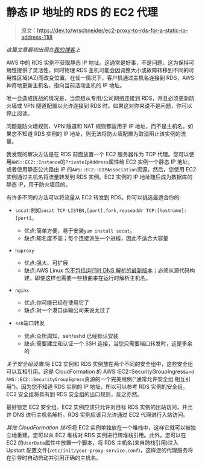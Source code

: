 # 静态 IP 地址的 RDS 的 EC2 代理

> 原文：<https://dev.to/wrschneider/ec2-proxy-to-rds-for-a-static-ip-address-11i8>

*这篇文章最初出现在[我的博客](http://wrschneider.github.io/2017/12/18/rds-ec2-proxy.html)上*

AWS 中的 RDS 实例不获取静态 IP 地址。这通常是好事，不是问题。这为保持可用性提供了灵活性，同时物理 RDS 主机可能会因调整大小或故障转移到不同的可用性区域(AZ)而改变位置。在任一情况下，客户机通过主机名连接到 RDS，AWS 神奇地更新主机名，指向当前活动主机的 IP 地址。

唯一会造成挑战的情况是，当您想从专用/公司网络连接到 RDS，并且必须更新防火墙或 VPN 隧道配置以允许连接到 RDS 时。如果这对你来说不是问题，你可以停止阅读。

问题是防火墙规则、VPN 隧道和 NAT 规则都适用于 IP 地址，而不是主机名。如果您不知道 RDS 实例的 IP 地址，则无法将防火墙配置为取消阻止该实例的流量。

我发现的解决方法是在 RDS 前面放置一个 EC2 服务器作为 TCP 代理。您可以使用`AWS::EC2::Instance`的`PrivateIpAddress`属性给 EC2 实例一个静态 IP 地址，或者使用静态公共路由 IP 的`AWS::EC2::EIPAssociation`资源。然后，您使用 EC2 实例通过主机名将流量转发到 RDS 实例。EC2 实例的 IP 地址随后成为数据库的静态 IP，用于防火墙目的。

有许多不同的方法可以将流量从 EC2 转发到 RDS。你可以挑选最适合你的:

*   `socat`:例如`socat TCP-LISTEN,[port],fork,reuseaddr TCP:[hostname]:[port]`。

    *   优点:简单方便，易于安装`yum install socat`。
    *   缺点:知名度不高；每个连接派生一个进程，因此不适合大容量
*   `haproxy`

    *   优点:强大、可扩展
    *   缺点:AWS Linux 包[不包括运行时 DNS 解析的最新版本](https://stackoverflow.%0Acom/questions/37520737/get-or-install-haproxy-1-6-on-amazon-linux-only-comes-with-1-5-in-epel)；必须从源代码构建，即使这样也需要一些扭曲来在运行时解析主机名。
*   `nginx`

    *   优点:你可能已经在使用它了
    *   缺点:对一个港口运输公司来说太过了
*   `ssh`端口转发

    *   优点:众所周知，ssh/sshd 已经默认安装
    *   缺点:需要建立和认证一个 SSH 连接，当您只需要端口转发时，这是多余的

*关于安全组设置*:将 EC2 实例和 RDS 实例放在两个不同的安全组中，这些安全组可以互相引用。这是 CloudFormation 的 AWS::EC2::SecurityGroupIngress`and AWS::EC2::SecurityGroupEgress`资源的一个完美用例(“通常允许安全组
相互引用”)。因为您不知道 RDS 实例的 IP 地址，所以可以参考 RDS 实例的安全组。EC2 安全组将具有到 RDS 安全组的出口规则，反之亦然。

最好锁定 EC2 安全组。EC2 实例应该只允许对目标 RDS 实例的出站访问，并允许 DNS 进行主机名解析。RDS 实例应该只允许通过 EC2 代理进行入站访问。

*其他 CloudFormation 技巧*:将 EC2 实例单独放在一个堆栈中，这样它就可以被独立地重建。您可以从 EC2 堆栈对 RDS 实例进行跨堆栈引用。此外，您可以在 EC2 的`UserData`属性中放置一个脚本，将 RDS 主机名(来自跨栈引用)注入 Upstart 配置文件(`/etc/init/your-proxy-service.conf`)，这样您的代理服务将在引导时自动启动并引用正确的主机名。